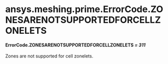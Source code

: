 # ansys.meshing.prime.ErrorCode.ZONESARENOTSUPPORTEDFORCELLZONELETS



#### ErrorCode.ZONESARENOTSUPPORTEDFORCELLZONELETS *= 311*

Zones are not supported for cell zonelets.

<!-- !! processed by numpydoc !! -->
